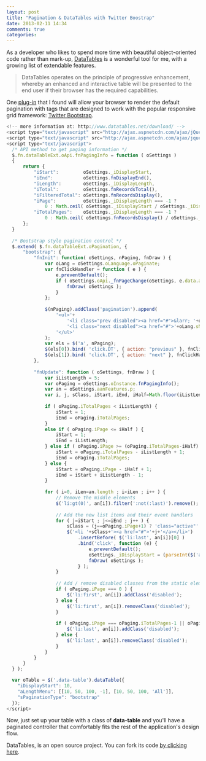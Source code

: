 ```yaml
---
layout: post
title: "Pagination & DataTables with Twitter Boostrap"
date: 2013-02-11 14:34
comments: true
categories: 
---
```

As a developer who likes to spend more time with beautiful object-oriented code rather than mark-up, <a href="http://datatables.net" target="_blank">DataTables</a> is a wonderful tool for me, with a growing list of extendable features.

<!--more-->

> DataTables operates on the principle of progressive enhancement, whereby an enhanced and interactive table will be presented to the end user if their browser has the required capabilities.

One <a href="http://datatables.net/plug-ins/pagination" target="_blank">plug-in</a> that I found will allow your browser to render the default pagination with tags that are designed to work with the popular responsive grid framework: <a href="http://twitter.github.com/bootstrap" target="_blank">Twitter Bootstrap</a>.

``` javascript
<!-- more information at: http://www.datatables.net/download/ -->
<script type="text/javascript" src="http://ajax.aspnetcdn.com/ajax/jQuery/jquery-1.9.1.js"></script>
<script type="text/javascript" src="http://ajax.aspnetcdn.com/ajax/jquery.dataTables/1.9.4/jquery.dataTables.js"></script>
<script type="text/javascript">
  /* API method to get paging information */
  $.fn.dataTableExt.oApi.fnPagingInfo = function ( oSettings )
  {
      return {
          "iStart":         oSettings._iDisplayStart,
          "iEnd":           oSettings.fnDisplayEnd(),
          "iLength":        oSettings._iDisplayLength,
          "iTotal":         oSettings.fnRecordsTotal(),
          "iFilteredTotal": oSettings.fnRecordsDisplay(),
          "iPage":          oSettings._iDisplayLength === -1 ?
              0 : Math.ceil( oSettings._iDisplayStart / oSettings._iDisplayLength ),
          "iTotalPages":    oSettings._iDisplayLength === -1 ?
              0 : Math.ceil( oSettings.fnRecordsDisplay() / oSettings._iDisplayLength )
      };
  }
 
  /* Bootstrap style pagination control */
  $.extend( $.fn.dataTableExt.oPagination, {
      "bootstrap": {
          "fnInit": function( oSettings, nPaging, fnDraw ) {
              var oLang = oSettings.oLanguage.oPaginate;
              var fnClickHandler = function ( e ) {
                  e.preventDefault();
                  if ( oSettings.oApi._fnPageChange(oSettings, e.data.action) ) {
                      fnDraw( oSettings );
                  }
              };
 
              $(nPaging).addClass('pagination').append(
                  '<ul>'+
                      '<li class="prev disabled"><a href="#">&larr; '+oLang.sPrevious+'</a></li>'+
                      '<li class="next disabled"><a href="#">'+oLang.sNext+' &rarr; </a></li>'+
                  '</ul>'
              );
              var els = $('a', nPaging);
              $(els[0]).bind( 'click.DT', { action: "previous" }, fnClickHandler );
              $(els[1]).bind( 'click.DT', { action: "next" }, fnClickHandler );
          },
 
          "fnUpdate": function ( oSettings, fnDraw ) {
              var iListLength = 5;
              var oPaging = oSettings.oInstance.fnPagingInfo();
              var an = oSettings.aanFeatures.p;
              var i, j, sClass, iStart, iEnd, iHalf=Math.floor(iListLength/2);
 
              if ( oPaging.iTotalPages < iListLength) {
                  iStart = 1;
                  iEnd = oPaging.iTotalPages;
              }
              else if ( oPaging.iPage <= iHalf ) {
                  iStart = 1;
                  iEnd = iListLength;
              } else if ( oPaging.iPage >= (oPaging.iTotalPages-iHalf) ) {
                  iStart = oPaging.iTotalPages - iListLength + 1;
                  iEnd = oPaging.iTotalPages;
              } else {
                  iStart = oPaging.iPage - iHalf + 1;
                  iEnd = iStart + iListLength - 1;
              }
 
              for ( i=0, iLen=an.length ; i<iLen ; i++ ) {
                  // Remove the middle elements
                  $('li:gt(0)', an[i]).filter(':not(:last)').remove();
 
                  // Add the new list items and their event handlers
                  for ( j=iStart ; j<=iEnd ; j++ ) {
                      sClass = (j==oPaging.iPage+1) ? 'class="active"' : '';
                      $('<li '+sClass+'><a href="#">'+j+'</a></li>')
                          .insertBefore( $('li:last', an[i])[0] )
                          .bind('click', function (e) {
                              e.preventDefault();
                              oSettings._iDisplayStart = (parseInt($('a', this).text(),10)-1) * oPaging.iLength;
                              fnDraw( oSettings );
                          } );
                  }
 
                  // Add / remove disabled classes from the static elements
                  if ( oPaging.iPage === 0 ) {
                      $('li:first', an[i]).addClass('disabled');
                  } else {
                      $('li:first', an[i]).removeClass('disabled');
                  }
 
                  if ( oPaging.iPage === oPaging.iTotalPages-1 || oPaging.iTotalPages === 0 ) {
                      $('li:last', an[i]).addClass('disabled');
                  } else {
                      $('li:last', an[i]).removeClass('disabled');
                  }
              }
          }
      }
  } );

  var oTable = $('.data-table').dataTable({
    "iDisplayStart": 10,
    "aLengthMenu": [[10, 50, 100, -1], [10, 50, 100, 'All']],
    "sPaginationType": "bootstrap"
  });
</script>
```

Now, just set up your table with a class of __data-table__ and you'll have a paginated controller that comfortably fits the rest of the application's design flow.

DataTables, is an open source project. You can fork its code <a href="https://github.com/DataTables/DataTables" target="_blank">by clicking here</a>.
